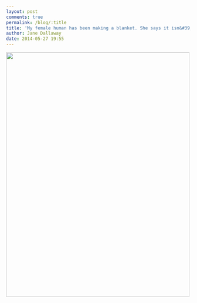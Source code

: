 ```yaml
---
layout: post
comments: true
permalink: /blog/:title
title: 'My female human has been making a blanket. She says it isn&#39;t ready yet but it seems good to me!'
author: Jane Dallaway
date: 2014-05-27 19:55
---
```


<div><a href="http://static.skitters.dallaway.com/tp_IMG_20140527_195406.JPG"><img src="http://static.skitters.dallaway.com/tp_thumb_IMG_20140527_195406.JPG" width="500" height="666"/></a></div>


  
      
